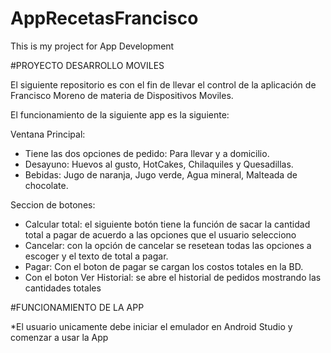 # AppRecetasFrancisco
This is my project for App Development

#PROYECTO DESARROLLO MOVILES

El siguiente repositorio es con el fin de llevar el control de la aplicación de Francisco Moreno de
materia de Dispositivos Moviles.

El funcionamiento de la siguiente app es la siguiente:

Ventana Principal:
* Tiene las dos opciones de pedido: Para llevar y a domicilio.
* Desayuno: Huevos al gusto, HotCakes, Chilaquiles y Quesadillas.
* Bebidas: Jugo de naranja, Jugo verde, Agua mineral, Malteada de chocolate.

Seccion de botones:
* Calcular total: el siguiente botón tiene la función de sacar la cantidad total a pagar de acuerdo
a las opciones que el usuario selecciono
* Cancelar: con la opción de cancelar se resetean todas las opciones a escoger y el texto de total a
pagar.
* Pagar: Con el boton de pagar se cargan los costos totales en la BD.
* Con el boton Ver Historial: se abre el historial de pedidos mostrando las cantidades totales

#FUNCIONAMIENTO DE LA APP

*El usuario unicamente debe iniciar el emulador en Android Studio y comenzar a usar la App

